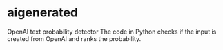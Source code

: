 # aigenerated
 OpenAI text probability detector
The code in Python checks if the input is created from OpenAI and ranks the probability.
